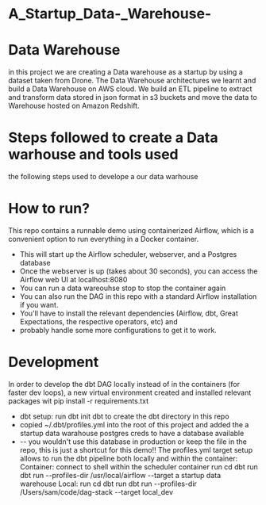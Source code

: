 # A_Startup_Data-_Warehouse-
# Data Warehouse
in this project we are  creating a Data warehouse as a startup by using a dataset taken from Drone.
The Data Warehouse architectures we learnt and build a Data Warehouse on AWS cloud. We build an ETL pipeline to extract and transform data stored in json format in s3 buckets and move the data to Warehouse hosted on Amazon Redshift.
# Steps followed to create a Data warhouse and tools used
the following steps used to develope a our data warhouse 
# How to run?
This repo contains a runnable demo using containerized Airflow, which is a convenient option to run everything in a Docker container.
   - This will start up the Airflow scheduler, webserver, and a Postgres database 
   - Once the webserver is up (takes about 30 seconds), you can access the Airflow web UI at localhost:8080
   - You can run a data wareouhse  stop to stop the container again
   - You can also run the DAG in this repo with a standard Airflow installation if you want. 
   - You'll have to install the relevant dependencies (Airflow, dbt, Great Expectations, the respective operators, etc) and 
   - probably handle some more configurations to get it to work.
# Development
In order to develop the dbt DAG  locally instead of in the containers (for faster dev loops),  a new virtual environment created and installed relevant packages wit pip install -r requirements.txt

- dbt setup: run dbt init dbt to create the dbt directory in this repo
- copied ~/.dbt/profiles.yml into the root of this project and added the a startup data warahouse postgres creds to have a database available 
- -- you wouldn't use this database in production or keep the file in the repo, this is just a shortcut for this demo!!
    The profiles.yml target setup allows  to run the dbt pipeline both locally and within the container:
        Container:
            connect to shell within the scheduler container
            run cd dbt
            run dbt run --profiles-dir /usr/local/airflow --target a startup data warehouse
        Local:
            run cd dbt
            run dbt run --profiles-dir /Users/sam/code/dag-stack --target local_dev

